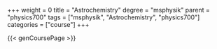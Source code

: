 +++
weight = 0
title = "Astrochemistry"
degree = "msphysik"
parent = "physics700"
tags = ["msphysik", "Astrochemistry", "physics700"]
categories = ["course"]
+++

{{< genCoursePage >}}

